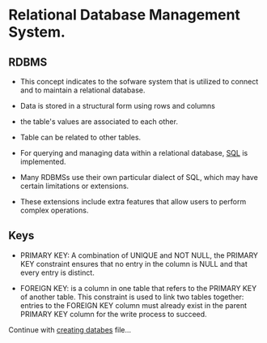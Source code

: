 # Relational Database Management System.

## RDBMS
- This concept indicates to the sofware system that is utilized to connect and 
to maintain a relational database.

- Data is stored in a structural form  using rows and columns

- the table's values are associated to each other.

- Table can be related to other tables.

- For querying and managing data within a relational database,
[SQL](https://en.wikipedia.org/wiki/SQL) is implemented.

- Many RDBMSs use their own particular dialect of SQL, 
which may have certain limitations or extensions.

- These extensions include extra features that allow users 
to perform complex operations.

## Keys
- PRIMARY KEY: A combination of UNIQUE and NOT NULL, 
the PRIMARY KEY constraint ensures that no entry in the column is NULL 
and that every entry is distinct.

- FOREIGN KEY: is a column in one table that refers to 
the PRIMARY KEY of another table. This constraint is used to link 
two tables together: entries to the FOREIGN KEY column must already 
exist in the parent PRIMARY KEY column for the write process to succeed.

Continue with [creating databes](creating_db.md) file...
